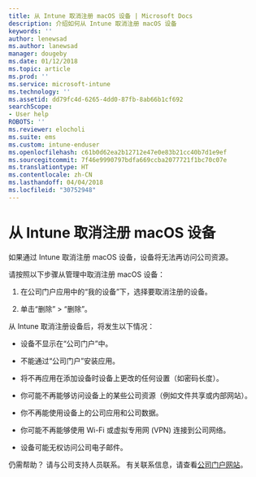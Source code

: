 ```yaml
---
title: 从 Intune 取消注册 macOS 设备 | Microsoft Docs
description: 介绍如何从 Intune 取消注册 macOS 设备
keywords: ''
author: lenewsad
ms.author: lanewsad
manager: dougeby
ms.date: 01/12/2018
ms.topic: article
ms.prod: ''
ms.service: microsoft-intune
ms.technology: ''
ms.assetid: dd79fc4d-6265-4dd0-87fb-8ab66b1cf692
searchScope:
- User help
ROBOTS: ''
ms.reviewer: elocholi
ms.suite: ems
ms.custom: intune-enduser
ms.openlocfilehash: c61b0d62ea2b12712e47e0e83b21cc40b7d1e9ef
ms.sourcegitcommit: 7f46e9990797bdfa669ccba2077721f1bc70c07e
ms.translationtype: HT
ms.contentlocale: zh-CN
ms.lasthandoff: 04/04/2018
ms.locfileid: "30752948"
---
```

# <a name="unenroll-your-macos-device-from-intune"></a>从 Intune 取消注册 macOS 设备

如果通过 Intune 取消注册 macOS 设备，设备将无法再访问公司资源。

请按照以下步骤从管理中取消注册 macOS 设备：

1.  在公司门户应用中的“我的设备”下，选择要取消注册的设备。

2.  单击“删除” > “删除”。

从 Intune 取消注册设备后，将发生以下情况：

-   设备不显示在“公司门户”中。

-   不能通过“公司门户”安装应用。

-   将不再应用在添加设备时设备上更改的任何设置（如密码长度）。

-   你可能不再能够访问设备上的某些公司资源（例如文件共享或内部网站）。

-   你不再能使用设备上的公司应用和公司数据。

-   你可能不再能够使用 Wi-Fi 或虚拟专用网 (VPN) 连接到公司网络。

-   设备可能无权访问公司电子邮件。

仍需帮助？ 请与公司支持人员联系。 有关联系信息，请查看[公司门户网站](https://portal.manage.microsoft.com#HelpDeskDialog)。
